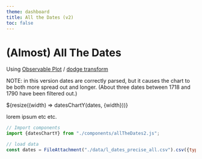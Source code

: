 ```yaml
---
theme: dashboard
title: All the Dates (v2)
toc: false
---
```



# (Almost) All The Dates

Using [Observable Plot](https://observablehq.com/plot/) / [dodge transform](https://observablehq.com/plot/transforms/dodge)


NOTE: in this version dates are correctly parsed, but it causes the chart to be both more spread out and longer. (About three dates between 1718 and 1790 have been filtered out.) 

<div class="grid grid-cols-1">
  <div class="card">
    ${resize((width) => datesChartY(dates, {width}))}
  </div>
</div>



lorem ipsum etc etc.






```js
// Import components
import {datesChartY} from "./components/allTheDates2.js";
```

```js
// load data
const dates = FileAttachment("./data/l_dates_precise_all.csv").csv({typed: true});
```

<!-- 
data variables
precise
"person"          "personLabel"     
"date"            "year"    "month"           "day"             "m"              
"nice_date"       
"date_precision"  "date_certainty" 
"date_label"      "date_level"      "date_string"    "qual_date_prop" 
"date_propLabel" "date_prop"   "prop_label"     "category"         
"prop_valueLabel"  "prop_value" 
"s"  
-->


